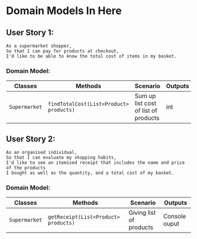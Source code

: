# Domain Models In Here

## User Story 1:
```
As a supermarket shopper,
So that I can pay for products at checkout,
I'd like to be able to know the total cost of items in my basket.
```

### Domain Model:
| Classes         | Methods                                 | Scenario                             | Outputs |
|-----------------|-----------------------------------------|--------------------------------------|---------|
| `Supermarket`   | `findTotalCost(List<Product> products)` | Sum up list cost of list of products | int     |


## User Story 2:
```
As an organised individual,
So that I can evaluate my shopping habits,
I'd like to see an itemised receipt that includes the name and price of the products
I bought as well as the quantity, and a total cost of my basket.
```

### Domain Model:
| Classes         | Methods                                 | Scenario                |    Outputs    |
|-----------------|-----------------------------------------|-------------------------|---------------|
| `Supermarket`   | `getReceipt(List<Product> products)`    | Giving list of products | Console ouput |

